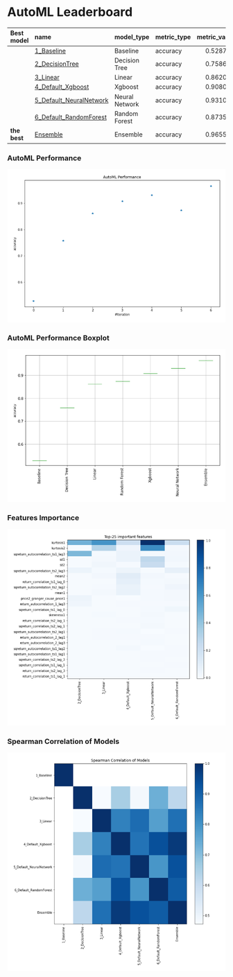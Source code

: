 # AutoML Leaderboard

| Best model   | name                                                         | model_type     | metric_type   |   metric_value |   train_time |
|:-------------|:-------------------------------------------------------------|:---------------|:--------------|---------------:|-------------:|
|              | [1_Baseline](1_Baseline/README.md)                           | Baseline       | accuracy      |       0.528736 |        17.89 |
|              | [2_DecisionTree](2_DecisionTree/README.md)                   | Decision Tree  | accuracy      |       0.758621 |        18.32 |
|              | [3_Linear](3_Linear/README.md)                               | Linear         | accuracy      |       0.862069 |        10.17 |
|              | [4_Default_Xgboost](4_Default_Xgboost/README.md)             | Xgboost        | accuracy      |       0.908046 |        11.13 |
|              | [5_Default_NeuralNetwork](5_Default_NeuralNetwork/README.md) | Neural Network | accuracy      |       0.931034 |         7.91 |
|              | [6_Default_RandomForest](6_Default_RandomForest/README.md)   | Random Forest  | accuracy      |       0.873563 |        13.83 |
| **the best** | [Ensemble](Ensemble/README.md)                               | Ensemble       | accuracy      |       0.965517 |         0.35 |

### AutoML Performance
![AutoML Performance](ldb_performance.png)

### AutoML Performance Boxplot
![AutoML Performance Boxplot](ldb_performance_boxplot.png)

### Features Importance
![features importance across models](features_heatmap.png)



### Spearman Correlation of Models
![models spearman correlation](correlation_heatmap.png)

